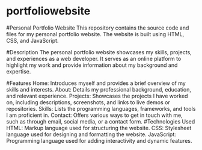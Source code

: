 # portfoliowebsite
#Personal Portfolio Website
This repository contains the source code and files for my personal portfolio website. The website is built using HTML, CSS, and JavaScript.

#Description
The personal portfolio website showcases my skills, projects, and experiences as a web developer. It serves as an online platform to highlight my work and provide information about my background and expertise.

#Features
Home: Introduces myself and provides a brief overview of my skills and interests.
About: Details my professional background, education, and relevant experience.
Projects: Showcases the projects I have worked on, including descriptions, screenshots, and links to live demos or repositories.
Skills: Lists the programming languages, frameworks, and tools I am proficient in.
Contact: Offers various ways to get in touch with me, such as through email, social media, or a contact form.
#Technologies Used
HTML: Markup language used for structuring the website.
CSS: Stylesheet language used for designing and formatting the website.
JavaScript: Programming language used for adding interactivity and dynamic features.
